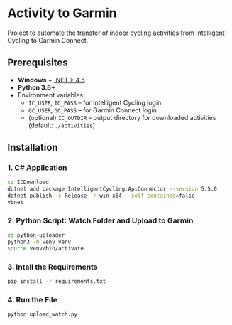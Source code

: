 # Activity to Garmin

Project to automate the transfer of indoor cycling activities from Intelligent Cycling to Garmin Connect.

## Prerequisites

- **Windows** + [.NET > 4.5](https://dotnet.microsoft.com/en-us/)
- **Python 3.8+**
- Environment variables:
  - `IC_USER`, `IC_PASS` – for Intelligent Cycling login
  - `GC_USER`, `GC_PASS` – for Garmin Connect login
  - (optional) `IC_OUTDIR` – output directory for downloaded activities (default: `./activities`)

## Installation

### 1. C# Application

```bash
cd ICDownload
dotnet add package IntelligentCycling.ApiConnector --version 5.5.0
dotnet publish -c Release -r win-x64 --self-contained=false
vbnet
```

### 2. Python Script: Watch Folder and Upload to Garmin

```bash
cd python-uploader
python3 -m venv venv
source venv/bin/activate
```

### 3. Intall the Requirements

```bash
pip install -r requirements.txt
```

### 4. Run the File

```bash
python upload_watch.py
```
